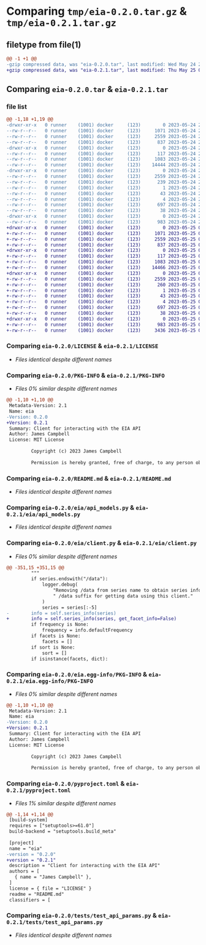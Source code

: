 # Comparing `tmp/eia-0.2.0.tar.gz` & `tmp/eia-0.2.1.tar.gz`

## filetype from file(1)

```diff
@@ -1 +1 @@
-gzip compressed data, was "eia-0.2.0.tar", last modified: Wed May 24 22:19:15 2023, max compression
+gzip compressed data, was "eia-0.2.1.tar", last modified: Thu May 25 03:53:10 2023, max compression
```

## Comparing `eia-0.2.0.tar` & `eia-0.2.1.tar`

### file list

```diff
@@ -1,18 +1,19 @@
-drwxr-xr-x   0 runner    (1001) docker     (123)        0 2023-05-24 22:19:15.470555 eia-0.2.0/
--rw-r--r--   0 runner    (1001) docker     (123)     1071 2023-05-24 22:18:45.000000 eia-0.2.0/LICENSE
--rw-r--r--   0 runner    (1001) docker     (123)     2559 2023-05-24 22:19:15.470555 eia-0.2.0/PKG-INFO
--rw-r--r--   0 runner    (1001) docker     (123)      837 2023-05-24 22:18:45.000000 eia-0.2.0/README.md
-drwxr-xr-x   0 runner    (1001) docker     (123)        0 2023-05-24 22:19:15.470555 eia-0.2.0/eia/
--rw-r--r--   0 runner    (1001) docker     (123)      117 2023-05-24 22:18:45.000000 eia-0.2.0/eia/__init__.py
--rw-r--r--   0 runner    (1001) docker     (123)     1083 2023-05-24 22:18:45.000000 eia-0.2.0/eia/api_models.py
--rw-r--r--   0 runner    (1001) docker     (123)    14444 2023-05-24 22:18:45.000000 eia-0.2.0/eia/client.py
-drwxr-xr-x   0 runner    (1001) docker     (123)        0 2023-05-24 22:19:15.470555 eia-0.2.0/eia.egg-info/
--rw-r--r--   0 runner    (1001) docker     (123)     2559 2023-05-24 22:19:15.000000 eia-0.2.0/eia.egg-info/PKG-INFO
--rw-r--r--   0 runner    (1001) docker     (123)      239 2023-05-24 22:19:15.000000 eia-0.2.0/eia.egg-info/SOURCES.txt
--rw-r--r--   0 runner    (1001) docker     (123)        1 2023-05-24 22:19:15.000000 eia-0.2.0/eia.egg-info/dependency_links.txt
--rw-r--r--   0 runner    (1001) docker     (123)       43 2023-05-24 22:19:15.000000 eia-0.2.0/eia.egg-info/requires.txt
--rw-r--r--   0 runner    (1001) docker     (123)        4 2023-05-24 22:19:15.000000 eia-0.2.0/eia.egg-info/top_level.txt
--rw-r--r--   0 runner    (1001) docker     (123)      697 2023-05-24 22:18:45.000000 eia-0.2.0/pyproject.toml
--rw-r--r--   0 runner    (1001) docker     (123)       38 2023-05-24 22:19:15.470555 eia-0.2.0/setup.cfg
-drwxr-xr-x   0 runner    (1001) docker     (123)        0 2023-05-24 22:19:15.470555 eia-0.2.0/tests/
--rw-r--r--   0 runner    (1001) docker     (123)      983 2023-05-24 22:18:45.000000 eia-0.2.0/tests/test_api_params.py
+drwxr-xr-x   0 runner    (1001) docker     (123)        0 2023-05-25 03:53:10.144040 eia-0.2.1/
+-rw-r--r--   0 runner    (1001) docker     (123)     1071 2023-05-25 03:52:33.000000 eia-0.2.1/LICENSE
+-rw-r--r--   0 runner    (1001) docker     (123)     2559 2023-05-25 03:53:10.144040 eia-0.2.1/PKG-INFO
+-rw-r--r--   0 runner    (1001) docker     (123)      837 2023-05-25 03:52:33.000000 eia-0.2.1/README.md
+drwxr-xr-x   0 runner    (1001) docker     (123)        0 2023-05-25 03:53:10.140040 eia-0.2.1/eia/
+-rw-r--r--   0 runner    (1001) docker     (123)      117 2023-05-25 03:52:33.000000 eia-0.2.1/eia/__init__.py
+-rw-r--r--   0 runner    (1001) docker     (123)     1083 2023-05-25 03:52:33.000000 eia-0.2.1/eia/api_models.py
+-rw-r--r--   0 runner    (1001) docker     (123)    14466 2023-05-25 03:52:33.000000 eia-0.2.1/eia/client.py
+drwxr-xr-x   0 runner    (1001) docker     (123)        0 2023-05-25 03:53:10.140040 eia-0.2.1/eia.egg-info/
+-rw-r--r--   0 runner    (1001) docker     (123)     2559 2023-05-25 03:53:10.000000 eia-0.2.1/eia.egg-info/PKG-INFO
+-rw-r--r--   0 runner    (1001) docker     (123)      260 2023-05-25 03:53:10.000000 eia-0.2.1/eia.egg-info/SOURCES.txt
+-rw-r--r--   0 runner    (1001) docker     (123)        1 2023-05-25 03:53:10.000000 eia-0.2.1/eia.egg-info/dependency_links.txt
+-rw-r--r--   0 runner    (1001) docker     (123)       43 2023-05-25 03:53:10.000000 eia-0.2.1/eia.egg-info/requires.txt
+-rw-r--r--   0 runner    (1001) docker     (123)        4 2023-05-25 03:53:10.000000 eia-0.2.1/eia.egg-info/top_level.txt
+-rw-r--r--   0 runner    (1001) docker     (123)      697 2023-05-25 03:52:33.000000 eia-0.2.1/pyproject.toml
+-rw-r--r--   0 runner    (1001) docker     (123)       38 2023-05-25 03:53:10.144040 eia-0.2.1/setup.cfg
+drwxr-xr-x   0 runner    (1001) docker     (123)        0 2023-05-25 03:53:10.144040 eia-0.2.1/tests/
+-rw-r--r--   0 runner    (1001) docker     (123)      983 2023-05-25 03:52:33.000000 eia-0.2.1/tests/test_api_params.py
+-rw-r--r--   0 runner    (1001) docker     (123)     3436 2023-05-25 03:52:33.000000 eia-0.2.1/tests/test_client.py
```

### Comparing `eia-0.2.0/LICENSE` & `eia-0.2.1/LICENSE`

 * *Files identical despite different names*

### Comparing `eia-0.2.0/PKG-INFO` & `eia-0.2.1/PKG-INFO`

 * *Files 0% similar despite different names*

```diff
@@ -1,10 +1,10 @@
 Metadata-Version: 2.1
 Name: eia
-Version: 0.2.0
+Version: 0.2.1
 Summary: Client for interacting with the EIA API
 Author: James Campbell
 License: MIT License
         
         Copyright (c) 2023 James Campbell
         
         Permission is hereby granted, free of charge, to any person obtaining a copy
```

### Comparing `eia-0.2.0/README.md` & `eia-0.2.1/README.md`

 * *Files identical despite different names*

### Comparing `eia-0.2.0/eia/api_models.py` & `eia-0.2.1/eia/api_models.py`

 * *Files identical despite different names*

### Comparing `eia-0.2.0/eia/client.py` & `eia-0.2.1/eia/client.py`

 * *Files 0% similar despite different names*

```diff
@@ -351,15 +351,15 @@
         """
         if series.endswith("/data"):
             logger.debug(
                 "Removing /data from series name to obtain series info. Do not use the"
                 " /data suffix for getting data using this client."
             )
             series = series[:-5]
-        info = self.series_info(series)
+        info = self.series_info(series, get_facet_info=False)
         if frequency is None:
             frequency = info.defaultFrequency
         if facets is None:
             facets = []
         if sort is None:
             sort = []
         if isinstance(facets, dict):
```

### Comparing `eia-0.2.0/eia.egg-info/PKG-INFO` & `eia-0.2.1/eia.egg-info/PKG-INFO`

 * *Files 0% similar despite different names*

```diff
@@ -1,10 +1,10 @@
 Metadata-Version: 2.1
 Name: eia
-Version: 0.2.0
+Version: 0.2.1
 Summary: Client for interacting with the EIA API
 Author: James Campbell
 License: MIT License
         
         Copyright (c) 2023 James Campbell
         
         Permission is hereby granted, free of charge, to any person obtaining a copy
```

### Comparing `eia-0.2.0/pyproject.toml` & `eia-0.2.1/pyproject.toml`

 * *Files 1% similar despite different names*

```diff
@@ -1,14 +1,14 @@
 [build-system]
 requires = ["setuptools>=61.0"]
 build-backend = "setuptools.build_meta"
 
 [project]
 name = "eia"
-version = "0.2.0"
+version = "0.2.1"
 description = "Client for interacting with the EIA API"
 authors = [
   { name = "James Campbell" },
 ]
 license = { file = "LICENSE" }
 readme = "README.md"
 classifiers = [
```

### Comparing `eia-0.2.0/tests/test_api_params.py` & `eia-0.2.1/tests/test_api_params.py`

 * *Files identical despite different names*


